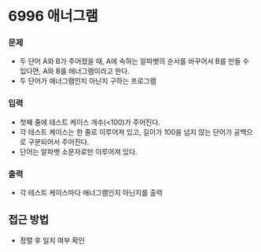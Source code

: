 6996 애너그램
=============
### 문제
* 두 단어 A와 B가 주어졌을 때, A에 속하는 알파벳의 순서를 바꾸어서 B를 만들 수 있다면, A와 B를 애너그램이라고 한다.
* 두 단어가 애너그램인지 아닌지 구하는 프로그램
### 입력
* 첫째 줄에 테스트 케이스 개수(<100)가 주어진다.
* 각 테스트 케이스는 한 줄로 이루어져 있고, 길이가 100을 넘지 않는 단어가 공백으로 구분되어서 주어진다.
* 단어는 알파벳 소문자로만 이루어져 있다.
### 출력
* 각 테스트 케이스마다 애너그램인지 아닌지를 출력

접근 방법
-------------
* 정렬 후 일치 여부 확인